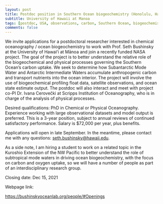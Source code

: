 ```yaml
---
layout: post
title: Postdoc position in Southern Ocean biogeochemistry (Honolulu, Hawaii)
subtitle: University of Hawaii at Manoa
tags: [postdoc, USA, observations, carbon, Southern Ocean, biogeochemistry]
comments: false
---
```

We invite applications for a postdoctoral researcher interested in chemical oceanography / ocean biogeochemistry to work with Prof. Seth Bushinsky at the University of Hawaiʻi at Mānoa and join a recently funded NASA project. The goal of the project is to better understand the relative role of the biogeochemical and physical processes governing the Southern Ocean’s carbon uptake. We seek to determine how Subantarctic Mode Water and Antarctic Intermediate Waters accumulate anthropogenic carbon and transport nutrients into the ocean interior. The project will involve the use of biogeochemical profiling float data, satellite observations, and ocean state estimate output. The postdoc will also interact and meet with project co-PI Dr. Ivana Cerovečki at Scripps Institution of Oceanography, who is in charge of the analysis of physical processes.

Desired qualifications: PhD in Chemical or Physical Oceanography. Experience working with large observational datasets and model output is preferred. This is a 3-year position, subject to annual reviews of continued satisfactory performance. Salary is $72,000 per year, plus benefits.

Applications will open in late September. In the meantime, please contact me with any questions: seth.bushinsky@hawaii.edu.

As a side note, I am hiring a student to work on a related topic in the Kuroshio Extension of the NW Pacific to better understand the role of subtropical mode waters in driving ocean biogeochemistry, with the focus on carbon and oxygen uptake, so we will have a number of people as part of an interdisciplinary research group.

Closing date: Dec 15, 2021

Webpage link:

https://bushinskyoceanlab.org/people/#Openings
